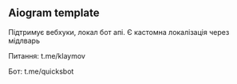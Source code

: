 ## Aiogram template


Підтримує вебхуки, локал бот апі. Є кастомна локалізація через мідлварь

Питання: t.me/klaymov

Бот: t.me/quicksbot